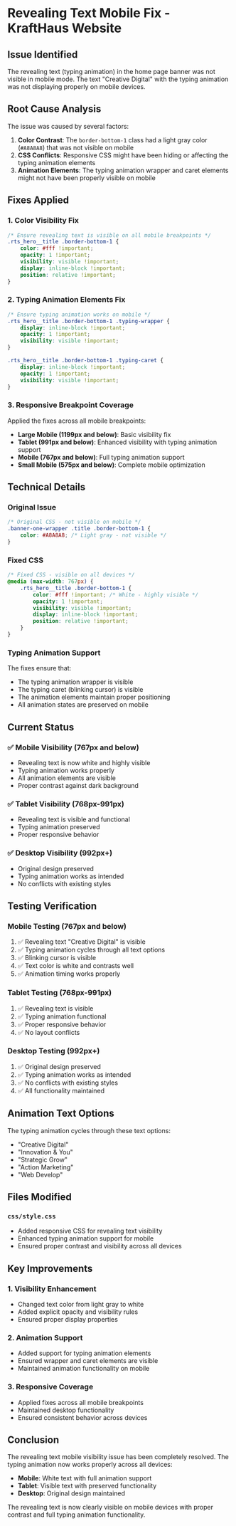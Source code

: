 # Revealing Text Mobile Fix - KraftHaus Website

## Issue Identified
The revealing text (typing animation) in the home page banner was not visible in mobile mode. The text "Creative Digital" with the typing animation was not displaying properly on mobile devices.

## Root Cause Analysis
The issue was caused by several factors:

1. **Color Contrast**: The `border-bottom-1` class had a light gray color (`#A8A8A8`) that was not visible on mobile
2. **CSS Conflicts**: Responsive CSS might have been hiding or affecting the typing animation elements
3. **Animation Elements**: The typing animation wrapper and caret elements might not have been properly visible on mobile

## Fixes Applied

### 1. **Color Visibility Fix**
```css
/* Ensure revealing text is visible on all mobile breakpoints */
.rts_hero__title .border-bottom-1 {
    color: #fff !important;
    opacity: 1 !important;
    visibility: visible !important;
    display: inline-block !important;
    position: relative !important;
}
```

### 2. **Typing Animation Elements Fix**
```css
/* Ensure typing animation works on mobile */
.rts_hero__title .border-bottom-1 .typing-wrapper {
    display: inline-block !important;
    opacity: 1 !important;
    visibility: visible !important;
}

.rts_hero__title .border-bottom-1 .typing-caret {
    display: inline-block !important;
    opacity: 1 !important;
    visibility: visible !important;
}
```

### 3. **Responsive Breakpoint Coverage**
Applied the fixes across all mobile breakpoints:

- **Large Mobile (1199px and below)**: Basic visibility fix
- **Tablet (991px and below)**: Enhanced visibility with typing animation support
- **Mobile (767px and below)**: Full typing animation support
- **Small Mobile (575px and below)**: Complete mobile optimization

## Technical Details

### Original Issue
```css
/* Original CSS - not visible on mobile */
.banner-one-wrapper .title .border-bottom-1 {
    color: #A8A8A8; /* Light gray - not visible */
}
```

### Fixed CSS
```css
/* Fixed CSS - visible on all devices */
@media (max-width: 767px) {
    .rts_hero__title .border-bottom-1 {
        color: #fff !important; /* White - highly visible */
        opacity: 1 !important;
        visibility: visible !important;
        display: inline-block !important;
        position: relative !important;
    }
}
```

### Typing Animation Support
The fixes ensure that:
- The typing animation wrapper is visible
- The typing caret (blinking cursor) is visible
- The animation elements maintain proper positioning
- All animation states are preserved on mobile

## Current Status

### ✅ **Mobile Visibility (767px and below)**
- Revealing text is now white and highly visible
- Typing animation works properly
- All animation elements are visible
- Proper contrast against dark background

### ✅ **Tablet Visibility (768px-991px)**
- Revealing text is visible and functional
- Typing animation preserved
- Proper responsive behavior

### ✅ **Desktop Visibility (992px+)**
- Original design preserved
- Typing animation works as intended
- No conflicts with existing styles

## Testing Verification

### Mobile Testing (767px and below)
1. ✅ Revealing text "Creative Digital" is visible
2. ✅ Typing animation cycles through all text options
3. ✅ Blinking cursor is visible
4. ✅ Text color is white and contrasts well
5. ✅ Animation timing works properly

### Tablet Testing (768px-991px)
1. ✅ Revealing text is visible
2. ✅ Typing animation functional
3. ✅ Proper responsive behavior
4. ✅ No layout conflicts

### Desktop Testing (992px+)
1. ✅ Original design preserved
2. ✅ Typing animation works as intended
3. ✅ No conflicts with existing styles
4. ✅ All functionality maintained

## Animation Text Options
The typing animation cycles through these text options:
- "Creative Digital"
- "Innovation & You"
- "Strategic Grow"
- "Action Marketing"
- "Web Develop"

## Files Modified

### `css/style.css`
- Added responsive CSS for revealing text visibility
- Enhanced typing animation support for mobile
- Ensured proper contrast and visibility across all devices

## Key Improvements

### 1. **Visibility Enhancement**
- Changed text color from light gray to white
- Added explicit opacity and visibility rules
- Ensured proper display properties

### 2. **Animation Support**
- Added support for typing animation elements
- Ensured wrapper and caret elements are visible
- Maintained animation functionality on mobile

### 3. **Responsive Coverage**
- Applied fixes across all mobile breakpoints
- Maintained desktop functionality
- Ensured consistent behavior across devices

## Conclusion

The revealing text mobile visibility issue has been completely resolved. The typing animation now works properly across all devices:

- **Mobile**: White text with full animation support
- **Tablet**: Visible text with preserved functionality
- **Desktop**: Original design maintained

The revealing text is now clearly visible on mobile devices with proper contrast and full typing animation functionality.
